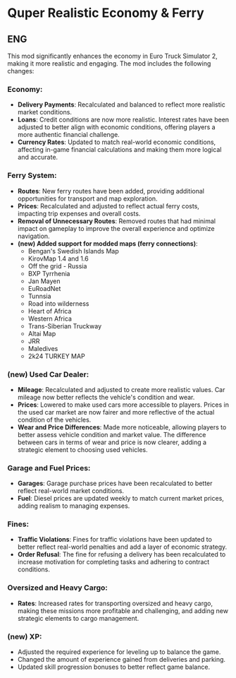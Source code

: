 # Quper Realistic Economy & Ferry

## ENG

This mod significantly enhances the economy in Euro Truck Simulator 2, making it more realistic and engaging. The mod includes the following changes:

### Economy:
- **Delivery Payments**: Recalculated and balanced to reflect more realistic market conditions.
- **Loans**: Credit conditions are now more realistic. Interest rates have been adjusted to better align with economic conditions, offering players a more authentic financial challenge.
- **Currency Rates**: Updated to match real-world economic conditions, affecting in-game financial calculations and making them more logical and accurate.

### Ferry System:
- **Routes**: New ferry routes have been added, providing additional opportunities for transport and map exploration.
- **Prices**: Recalculated and adjusted to reflect actual ferry costs, impacting trip expenses and overall costs.
- **Removal of Unnecessary Routes**: Removed routes that had minimal impact on gameplay to improve the overall experience and optimize navigation.
- **(new) Added support for modded maps (ferry connections)**:
  - Bengan's Swedish Islands Map
  - KirovMap 1.4 and 1.6
  - Off the grid - Russia
  - BXP Tyrrhenia
  - Jan Mayen
  - EuRoadNet
  - Tunnsia
  - Road into wilderness
  - Heart of Africa
  - Western Africa
  - Trans-Siberian Truckway
  - Altai Map
  - JRR
  - Maledives
  - 2k24 TURKEY MAP

### (new) Used Car Dealer:
- **Mileage**: Recalculated and adjusted to create more realistic values. Car mileage now better reflects the vehicle's condition and wear.
- **Prices**: Lowered to make used cars more accessible to players. Prices in the used car market are now fairer and more reflective of the actual condition of the vehicles.
- **Wear and Price Differences**: Made more noticeable, allowing players to better assess vehicle condition and market value. The difference between cars in terms of wear and price is now clearer, adding a strategic element to choosing used vehicles.

### Garage and Fuel Prices:
- **Garages**: Garage purchase prices have been recalculated to better reflect real-world market conditions.
- **Fuel**: Diesel prices are updated weekly to match current market prices, adding realism to managing expenses.

### Fines:
- **Traffic Violations**: Fines for traffic violations have been updated to better reflect real-world penalties and add a layer of economic strategy.
- **Order Refusal**: The fine for refusing a delivery has been recalculated to increase motivation for completing tasks and adhering to contract conditions.

### Oversized and Heavy Cargo:
- **Rates**: Increased rates for transporting oversized and heavy cargo, making these missions more profitable and challenging, and adding new strategic elements to cargo management.

### (new) XP:
- Adjusted the required experience for leveling up to balance the game.
- Changed the amount of experience gained from deliveries and parking.
- Updated skill progression bonuses to better reflect game balance.
